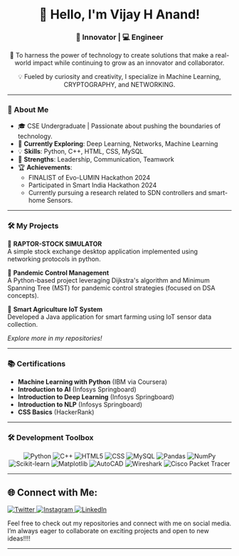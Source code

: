 <h1 align="center">👋 Hello, I'm Vijay H Anand!</h1>
<h3 align="center">🚀 Innovator | 💻 Engineer </h3>
<p align="center">🌟 To harness the power of technology to create solutions that make a real-world impact while continuing to grow as an innovator and collaborator. </p>
<p align="center">💡 Fueled by curiosity and creativity, I specialize in Machine Learning, CRYPTOGRAPHY, and NETWORKING.</p>


---

### 🚀 About Me
- 🎓 CSE Undergraduate | Passionate about pushing the boundaries of technology.
- 🌱 **Currently Exploring**: Deep Learning, Networks, Machine Learning  
- 💡 **Skills**: Python, C++, HTML, CSS, MySQL  
- 🤝 **Strengths**: Leadership, Communication, Teamwork  
- 🏆 **Achievements**:
  - FINALIST of Evo-LUMIN Hackathon 2024  
  - Participated in Smart India Hackathon 2024
  - Currently pursuing a research related to SDN controllers and smart-home Sensors.

---

### 🛠️ My Projects
🔹 **RAPTOR-STOCK SIMULATOR**  
A simple stock exchange desktop application implemented using networking protocols in python.

🔹 **Pandemic Control Management**  
A Python-based project leveraging Dijkstra's algorithm and Minimum Spanning Tree (MST) for pandemic control strategies (focused on DSA concepts).  

🔹 **Smart Agriculture IoT System**  
Developed a Java application for smart farming using IoT sensor data collection.  

*Explore more in my repositories!*

---

### 📚 Certifications
- **Machine Learning with Python** (IBM via Coursera)  
- **Introduction to AI** (Infosys Springboard)  
- **Introduction to Deep Learning** (Infosys Springboard)  
- **Introduction to NLP** (Infosys Springboard)  
- **CSS Basics** (HackerRank)

---
### 🛠️ Development Toolbox
<p align="center">
  <!-- Programming Languages -->
  <img src="https://img.shields.io/badge/Python-FFD343?style=for-the-badge&logo=python&logoColor=black" alt="Python" />
  <img src="https://img.shields.io/badge/C++-00599C?style=for-the-badge&logo=cplusplus&logoColor=white" alt="C++" />
  <img src="https://img.shields.io/badge/HTML5-FF5733?style=for-the-badge&logo=html5&logoColor=white" alt="HTML5" />
  <img src="https://img.shields.io/badge/CSS3-2965F1?style=for-the-badge&logo=css3&logoColor=white" alt="CSS" />
  
  <!-- Databases -->
  <img src="https://img.shields.io/badge/MySQL-00C8E4?style=for-the-badge&logo=mysql&logoColor=black" alt="MySQL" />
  
  <!-- Libraries -->
  <img src="https://img.shields.io/badge/Pandas-150458?style=for-the-badge&logo=pandas&logoColor=white" alt="Pandas" />
  <img src="https://img.shields.io/badge/NumPy-013243?style=for-the-badge&logo=numpy&logoColor=white" alt="NumPy" />
  <img src="https://img.shields.io/badge/Scikit--learn-FF9800?style=for-the-badge&logo=scikit-learn&logoColor=black" alt="Scikit-learn" />
  <img src="https://img.shields.io/badge/Matplotlib-006400?style=for-the-badge&logo=python&logoColor=white" alt="Matplotlib" />
  
  <!-- Tools -->
  <img src="https://img.shields.io/badge/AutoCAD-0696D7?style=for-the-badge&logo=autodesk&logoColor=white" alt="AutoCAD" />
  <img src="https://img.shields.io/badge/Wireshark-1E4A77?style=for-the-badge&logo=wireshark&logoColor=white" alt="Wireshark" />
  <img src="https://img.shields.io/badge/Cisco%20Packet%20Tracer-128BF7?style=for-the-badge&logo=cisco&logoColor=white" alt="Cisco Packet Tracer" />
</p>

---

## 🌐 Connect with Me:

<a href="https://x.com/vijayhanand003?t=Bk84iRWUTfPioC7Pq3zZhA&s=09" target="_blank">
  <img src="https://img.shields.io/badge/X-1DA1F2?style=for-the-badge&logo=x&logoColor=white" alt="Twitter">
</a>

<a href="https://www.instagram.com/v.h.a._?igsh=MTg1djJxbjUxNnhoeg==" target="_blank">
  <img src="https://img.shields.io/badge/Instagram-E4405F?style=for-the-badge&logo=instagram&logoColor=white" alt="Instagram">
</a>

<a href="https://www.linkedin.com/in/vijay-h-anand-4a925625a" target="_blank">
  <img src="https://img.shields.io/badge/LinkedIn-0077B5?style=for-the-badge&logo=linkedin&logoColor=white" alt="LinkedIn">
</a>

Feel free to check out my repositories and connect with me on social media. I’m always eager to collaborate on exciting projects and open to new ideas!!!!

---
